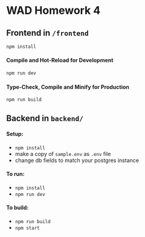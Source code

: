 # WAD Homework 4

## Frontend in `/frontend`

```sh
npm install
```

#### Compile and Hot-Reload for Development

```sh
npm run dev
```

#### Type-Check, Compile and Minify for Production

```sh
npm run build
```

## Backend in `backend/`

#### Setup:
- `npm install`
- make a copy of `sample.env` as `.env` file
- change db fields to match your postgres instance

#### To run:
- `npm install`
- `npm run dev`

#### To build:
- `npm run build`
- `npm start` 